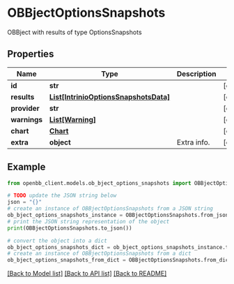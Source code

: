 # OBBjectOptionsSnapshots

OBBject with results of type OptionsSnapshots

## Properties

Name | Type | Description | Notes
------------ | ------------- | ------------- | -------------
**id** | **str** |  | [optional] 
**results** | [**List[IntrinioOptionsSnapshotsData]**](IntrinioOptionsSnapshotsData.md) |  | [optional] 
**provider** | **str** |  | [optional] 
**warnings** | [**List[Warning]**](Warning.md) |  | [optional] 
**chart** | [**Chart**](Chart.md) |  | [optional] 
**extra** | **object** | Extra info. | [optional] 

## Example

```python
from openbb_client.models.ob_bject_options_snapshots import OBBjectOptionsSnapshots

# TODO update the JSON string below
json = "{}"
# create an instance of OBBjectOptionsSnapshots from a JSON string
ob_bject_options_snapshots_instance = OBBjectOptionsSnapshots.from_json(json)
# print the JSON string representation of the object
print(OBBjectOptionsSnapshots.to_json())

# convert the object into a dict
ob_bject_options_snapshots_dict = ob_bject_options_snapshots_instance.to_dict()
# create an instance of OBBjectOptionsSnapshots from a dict
ob_bject_options_snapshots_from_dict = OBBjectOptionsSnapshots.from_dict(ob_bject_options_snapshots_dict)
```
[[Back to Model list]](../README.md#documentation-for-models) [[Back to API list]](../README.md#documentation-for-api-endpoints) [[Back to README]](../README.md)


